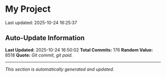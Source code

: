 # My Project


Last updated: 2025-10-24 16:25:37
















































































































































































## Auto-Update Information

**Last Updated:** 2025-10-24 16:50:02
**Total Commits:** 176
**Random Value:** 8518
**Quote:** _Git commit, git paid._

---
_This section is automatically generated and updated._